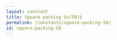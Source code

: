 ```yaml
---
layout: constant
title: Square packing $s(58)$
permalink: /constants/square-packing-58/
id: square-packing-58
---
```

